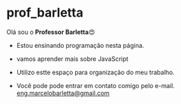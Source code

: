 # prof_barletta
Olá sou o **Professor Barletta**😍

- Estou ensinando programação nesta página.
- vamos aprender mais sobre JavaScript
- Utilizo estte espaço para organização do meu trabalho.

- Você pode pode entrar em contato comigo pelo e-mail.
eng.marcelobarletta@gmail.com
